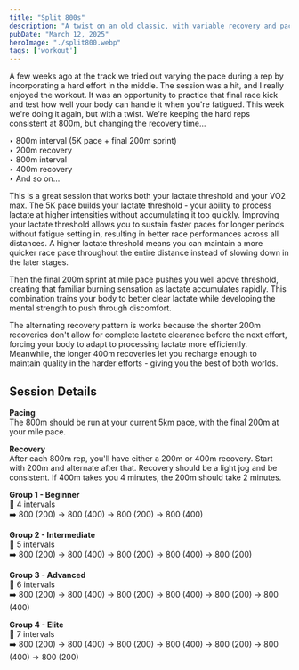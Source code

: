 ```yaml
---
title: "Split 800s"
description: "A twist on an old classic, with variable recovery and pace. Practising variable levels of fatigue and that final race kick!"
pubDate: "March 12, 2025"
heroImage: "./split800.webp"
tags: ['workout']
---
```


A few weeks ago at the track we tried out varying the pace during a rep by incorporating a hard effort in the middle. The session was a hit, and I really enjoyed the workout. It was an opportunity to practice that final race kick and test how well your body can handle it when you're fatigued. This week we're doing it again, but with a twist. We're keeping the hard reps consistent at 800m, but changing the recovery time...

‣ 800m interval (5K pace + final 200m sprint)  
‣ 200m recovery  
‣ 800m interval  
‣ 400m recovery  
‣ And so on...  

This is a great session that works both your lactate threshold and your VO2 max. The 5K pace builds your lactate threshold - your ability to process lactate at higher intensities without accumulating it too quickly. Improving your lactate threshold allows you to sustain faster paces for longer periods without fatigue setting in, resulting in better race performances across all distances. A higher lactate threshold means you can maintain a more quicker race pace throughout the entire distance instead of slowing down in the later stages.

Then the final 200m sprint at mile pace pushes you well above threshold, creating that familiar burning sensation as lactate accumulates rapidly. This combination trains your body to better clear lactate while developing the mental strength to push through discomfort.

The alternating recovery pattern is works because the shorter 200m recoveries don't allow for complete lactate clearance before the next effort, forcing your body to adapt to processing lactate more efficiently. Meanwhile, the longer 400m recoveries let you recharge enough to maintain quality in the harder efforts - giving you the best of both worlds.

## Session Details

**Pacing**  
The 800m should be run at your current 5km pace, with the final 200m at your mile pace.

**Recovery**  
After each 800m rep, you'll have either a 200m or 400m recovery. Start with 200m and alternate after that. Recovery should be a light jog and be consistent. If 400m takes you 4 minutes, the 200m should take 2 minutes.

**Group 1 - Beginner**  
🔄 4 intervals  
➡️ 800 (200) → 800 (400) → 800 (200) → 800 (400)

**Group 2 - Intermediate**  
🔄 5 intervals  
➡️ 800 (200) → 800 (400) → 800 (200) → 800 (400) → 800 (200)

**Group 3 - Advanced**  
🔄 6 intervals  
➡️ 800 (200) → 800 (400) → 800 (200) → 800 (400) → 800 (200) → 800 (400)

**Group 4 - Elite**  
🔄 7 intervals  
➡️ 800 (200) → 800 (400) → 800 (200) → 800 (400) → 800 (200) → 800 (400) → 800 (200)